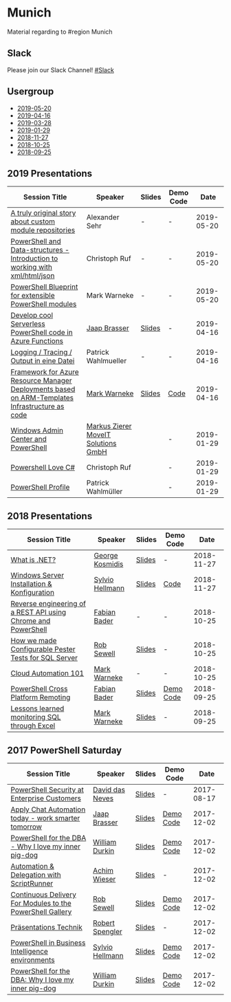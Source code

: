 # Munich

Material regarding to #region Munich

## Slack

Please join our Slack Channel!
[#Slack](https://powershell-ug.com/wp-login.php?action=slack-invitation)

## Usergroup

- [2019-05-20](https://www.meetup.com/German-PowerShell-Usergroup/events/261221562/)
- [2019-04-16](https://www.meetup.com/German-PowerShell-Usergroup/events/259497691/)
- [2019-03-28](https://www.meetup.com/German-PowerShell-Usergroup/events/259497674/)
- [2019-01-29](https://www.meetup.com/German-PowerShell-Usergroup/events/258107321/)
- [2018-11-27](https://www.meetup.com/German-PowerShell-Usergroup/events/256169707)
- [2018-10-25](https://www.meetup.com/German-PowerShell-Usergroup/events/254472804/)
- [2018-09-25](https://www.meetup.com/German-PowerShell-Usergroup/events/254444660/)

## 2019 Presentations

| Session Title                                                                                                                                                                                                                | Speaker                                                                 | Slides                                                                                                                                                                                                                                                | Demo Code                     | Date       |
| ---------------------------------------------------------------------------------------------------------------------------------------------------------------------------------------------------------------------------- | ----------------------------------------------------------------------- | ----------------------------------------------------------------------------------------------------------------------------------------------------------------------------------------------------------------------------------------------------- | ----------------------------- | ---------- |
| [A  truly original story about custom module repositories](https://github.com/GPSUG/Munich/tree/master/Usergroup/2019-05-20/)                                                                                                | Alexander Sehr                                                          | -                                                                                                                                                                                                                                                     | -                             | 2019-05-20 |
| [PowerShell and Data-structures - Introduction to working with xml/html/json](https://github.com/GPSUG/Munich/tree/master/Usergroup/2019-05-20/)                                                                             | Christoph Ruf                                                           | -                                                                                                                                                                                                                                                     | -                             | 2019-05-20 |
| [PowerShell Blueprint for extensible PowerShell modules](https://github.com/GPSUG/Munich/tree/master/Usergroup/2019-05-20/)                                                                                                  | Mark Warneke                                                            | -                                                                                                                                                                                                                                                     | -                             | 2019-05-20 |
| [Develop cool Serverless PowerShell code in Azure Functions](https://github.com/GPSUG/Munich/tree/master/Usergroup/2019-04-16/Jaap%20Brasser%20-%20Develop%20cool%20Serverless%20PowerShell%20code%20in%20Azure%20Functions) | [Jaap Brasser](https://twitter.com/jaap_brasser/)                       | [Slides](https://github.com/GPSUG/Munich/blob/master/Usergroup/2019-04-16/Jaap%20Brasser%20-%20Develop%20cool%20Serverless%20PowerShell%20code%20in%20Azure%20Functions/Develop%20cool%20Serverless%20PowerShell%20code%20in%20Azure%20Functions.pdf) | -                             | 2019-04-16 |
| [Logging / Tracing / Output in eine Datei](https://github.com/GPSUG/Munich/tree/master/Usergroup/2019-04-16/PatrickWahlmueller.md)                                                                                           | Patrick Wahlmueller                                                     | -                                                                                                                                                                                                                                                     | -                             | 2019-04-16 |
| [Framework for Azure Resource Manager Deployments based on ARM-Templates Infrastructure as code](https://github.com/GPSUG/Munich/tree/master/Usergroup/2019-03-28/az_new.md)                                                 | [Mark Warneke](https://twitter.com/MarkWarneke/)                        | [Slides](https://aka.ms/Az.New)                                                                                                                                                                                                                       | [Code](https://aka.ms/Az.New) | 2019-04-16 |
| [Windows Admin Center and PowerShell](https://github.com/GPSUG/Munich/tree/master/Usergroup/2019-01-29/)                                                                                                                     | [Markus Zierer MoveIT Solutions GmbH](http://www.moveit-solutions.com/) |                                                                                                                                                                                                                                                       | -                             | 2019-01-29 |
| [Powershell Love C#](https://github.com/GPSUG/Munich/tree/master/Usergroup/2019-01-29/PSLoveC%23)                                                                                                                            | Christoph Ruf                                                           |                                                                                                                                                                                                                                                       | -                             | 2019-01-29 |
| [PowerShell Profile](https://github.com/GPSUG/Munich/tree/master/Usergroup/2019-01-29/)                                                                                                                                      | Patrick Wahlmüller                                                      |                                                                                                                                                                                                                                                       | -                             | 2019-01-29 |


## 2018 Presentations

| Session Title                                                                                                                                                           | Speaker                                           | Slides                                                                                                                                                                                                                                                                                                                                                                | Demo Code                                                                                                                                    | Date       |
| ----------------------------------------------------------------------------------------------------------------------------------------------------------------------- | ------------------------------------------------- | --------------------------------------------------------------------------------------------------------------------------------------------------------------------------------------------------------------------------------------------------------------------------------------------------------------------------------------------------------------------- | -------------------------------------------------------------------------------------------------------------------------------------------- | ---------- |
| [What is .NET?](https://github.com/GPSUG/Munich/tree/master/Usergroup/2018-11-27/What_is_net.md)                                                                        | [George Kosmidis](http://georgekosmidis.gr/)      | [Slides](https://na01.safelinks.protection.outlook.com/?url=https%3A%2F%2Fgithub.com%2Fdotnet-presentations%2Fhome%2Ftree%2Fmaster%2F.NET%2520Intro&data=02%7C01%7CMark.Warneke%40microsoft.com%7Ce755fef4740b4d88ad7608d65125787f%7C72f988bf86f141af91ab2d7cd011db47%7C1%7C0%7C636785618712677118&sdata=tkwm%2FOlnigGnEv8I36jqeEQeQehGrJ19P0fkidtzyvM%3D&reserved=0) | -                                                                                                                                            | 2018-11-27 |
| [Windows Server Installation & Konfiguration](https://github.com/GPSUG/Munich/tree/master/Usergroup/2018-11-27/Windows%20Server%20Installation)                         | [Sylvio Hellmann](https://sylvioh.wordpress.com/) | [Slides](https://github.com/GPSUG/Munich/tree/master/Usergroup/2018-11-27/Windows%20Server%20Installation/PowerShell_Meetup_2018_11.pdf)                                                                                                                                                                                                                              | [Code](https://github.com/GPSUG/Munich/tree/master/Usergroup/2018-11-27/Windows%20Server%20Installation/)                                    | 2018-11-27 |
| [Reverse engineering of a REST API using Chrome and PowerShell](https://github.com/GPSUG/Munich/tree/master/Usergroup/2018-10-25/Reverse_engineering_REST_API.md)       | [Fabian Bader](https://twitter.com/fabian_bader/) | -                                                                                                                                                                                                                                                                                                                                                                     | -                                                                                                                                            | 2018-10-25 |
| [How we made Configurable Pester Tests for SQL Server](https://github.com/GPSUG/Munich/tree/master/Usergroup/2018-10-25/How%20We%20Made%20Configurable%20Tests.pdf)     | [Rob Sewell](https://sqldbawithAbeard.com)        | [Slides](https://github.com/GPSUG/Munich/tree/master/Usergroup/2018-10-25/How%20We%20Made%20Configurable%20Tests.pdf)                                                                                                                                                                                                                                                 | -                                                                                                                                            | 2018-10-25 |
| [Cloud Automation 101](https://markwarneke.me/Cloud-Automation-101)                                                                                                     | [Mark Warneke](https://twitter.com/mark_mit_k_/)  | -                                                                                                                                                                                                                                                                                                                                                                     | -                                                                                                                                            | 2018-10-25 |
| [PowerShell Cross Platform Remoting](https://github.com/GPSUG/Munich/tree/master/Usergroup/2018-09-25/PowerShell%20Cross%20Platform%20Remoting%20-%20Fabian%20Bader)    | [Fabian Bader](https://twitter.com/fabian_bader/) | [Slides](https://github.com/GPSUG/Munich/tree/master/Usergroup/2018-09-25/PowerShell%20Cross%20Platform%20Remoting%20-%20Fabian%20Bader/PowerShell%20Cross%20/Platform%20Remoting.pdf)                                                                                                                                                                                | [Demo Code](https://github.com/GPSUG/Munich/tree/master/Usergroup/2018-09-25/PowerShell%20Cross%20Platform%20Remoting%20-%20Fabian%20Bader/) | 2018-09-25 |
| [Lessons learned monitoring SQL through Excel](https://github.com/GPSUG/Munich/tree/master/Usergroup/2018-09-25/Lessons%20learned%20monitoring%20SQL%20through%20Excel) | [Mark Warneke](https://twitter.com/mark_mit_k_)   | [Slides]()                                                                                                                                                                                                                                                                                                                                                            | -                                                                                                                                            | 2018-09-25 |

## 2017 PowerShell Saturday

| Session Title                                                                                                                                                                             | Speaker                                           | Slides                                                                                                                                                                                                        | Demo Code                                                                                                                                          | Date       |
| ----------------------------------------------------------------------------------------------------------------------------------------------------------------------------------------- | ------------------------------------------------- | ------------------------------------------------------------------------------------------------------------------------------------------------------------------------------------------------------------- | -------------------------------------------------------------------------------------------------------------------------------------------------- | ---------- |
| [PowerShell Security at Enterprise Customers](https://github.com/GPSUG/Munich/tree/master/PowerShell%20Saturday/David%20das%20Neves%20-%20PSSecurity)                                     | [David das Neves](https://github.com/ddneves)     | [Slides](https://github.com/GPSUG/Munich/blob/master/PowerShell%20Saturday/David%20das%20Neves%20-%20PSSecurity/PSConfEU17_Security_Session.zip)                                                              | -                                                                                                                                                  | 2017-08-17 |
| [Apply Chat Automation today - work smarter tomorrow](https://github.com/GPSUG/Munich/tree/master/PowerShell%20Saturday/Jaap%20Brasser%20-%20Chat%20Automation)                           | [Jaap Brasser](https://github.com/jaapbrasser)    | [Slides](https://github.com/GPSUG/Munich/blob/master/PowerShell%20Saturday/Jaap%20Brasser%20-%20Chat%20Automation/Apply%20Chat%20Automation%20today%20-%20work%20smarter%20tomorrow.pdf)                      | [Demo Code](https://github.com/GPSUG/Munich/blob/master/PowerShell%20Saturday/Jaap%20Brasser%20-%20Chat%20Automation/Demo.zip)                     | 2017-12-02 |
| [PowerShell for the DBA - Why I love my inner pig-dog](https://github.com/GPSUG/Munich/tree/master/PowerShell%20Saturday/William%20Durkin)                                                | [William Durkin](https://github.com/sql-williamd) | [Slides](https://github.com/GPSUG/Munich/blob/master/PowerShell%20Saturday/William%20Durkin/PowerShell%20for%20the%20DBA.pptx)                                                                                | [Demo Code](https://github.com/GPSUG/Munich/blob/master/PowerShell%20Saturday/William%20Durkin/dbatools%20demo.txt)                                | 2017-12-02 |
| [Automation & Delegation with ScriptRunner](https://github.com/GPSUG/Munich/tree/master/PowerShell%20Saturday/Achim%20Wieser%20-%20ScriptRunner)                                          | [Achim Wieser](https://www.scriptrunner.com)      | [Slides](https://github.com/GPSUG/Munich/blob/master/PowerShell%20Saturday/Achim%20Wieser%20-%20ScriptRunner/ScriptRunner_2018_for_Geeks_EN.pptx)                                                             | -                                                                                                                                                  | 2017-12-02 |
| [Continuous Delivery For Modules to the PowerShell Gallery](https://github.com/GPSUG/Munich/tree/master/PowerShell%20Saturday/PowerShell%20Saturday%20Munich%20-%20Continuous%20Delivery) | [Rob Sewell](https://sqldbawithAbeard.com)        | [Slides](https://github.com/GPSUG/Munich/blob/master/PowerShell%20Saturday/PowerShell%20Saturday%20Munich%20-%20Continuous%20Delivery/Continuous%20Delivery%20For%20Modules%20To%20PowerShell%20Gallery.pptx) | [Demo Code](https://github.com/GPSUG/Munich/blob/master/PowerShell%20Saturday/PowerShell%20Saturday%20Munich%20-%20Continuous%20Delivery/Demo.ps1) | 2017-12-02 |
| [Präsentations Technik](https://github.com/GPSUG/Munich/tree/master/PowerShell%20Saturday/Robert%20Spengler)                                                                              | [Robert Spengler](https://www.robert-spengler.de) | [Slides](https://github.com/GPSUG/Munich/blob/master/PowerShell%20Saturday/Robert%20Spengler/SPENGLER%20Tipps%20Slides.pdf)                                                                                   | -                                                                                                                                                  | 2017-12-02 |
| [PowerShell in Business Intelligence environments](https://github.com/GPSUG/Munich/tree/master/PowerShell%20Saturday/Sylvio%20Hellmann)                                                   | [Sylvio Hellmann](http://sylvioh.wordpress.com)   | [Slides](https://github.com/GPSUG/Munich/blob/master/PowerShell%20Saturday/Sylvio%20Hellmann/PSSaturDay_Sylvio.zip)                                                                                           | [Demo Code](https://github.com/GPSUG/Munich/blob/master/PowerShell%20Saturday/Sylvio%20Hellmann/PSSaturDay_Sylvio.zip)                             | 2017-12-02 |
| [PowerShell for the DBA: Why I love my inner pig-dog](https://github.com/GPSUG/Munich/tree/master/PowerShell%20Saturday/William%20Durkin)                                                 | [William Durkin](http://williamdurkin.com/)       | [Slides](https://github.com/GPSUG/Munich/blob/master/PowerShell%20Saturday/William%20Durkin/PowerShell%20for%20the%20DBA.pptx)                                                                                | [Demo Code](https://github.com/GPSUG/Munich/blob/master/PowerShell%20Saturday/William%20Durkin/dbatools%20demo.txt)                                | 2017-12-02 |